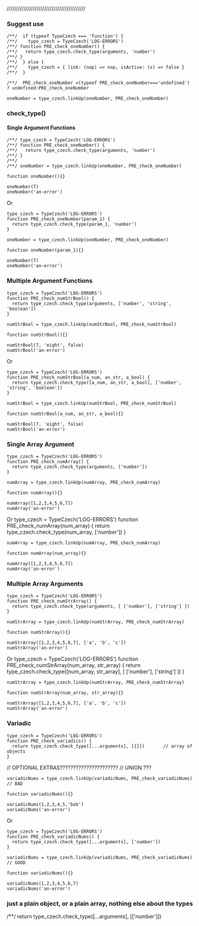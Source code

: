 


//////////////////////////////////////////






### Suggest use
    /**/  if (typeof TypeCzech === 'function') {
    /**/    type_czech = TypeCzech('LOG-ERRORS')
    /**/ function PRE_check_oneNumber() {
    /**/   return type_czech.check_type(arguments, 'number')
    /**/ }
    /**/  } else {
    /**/    type_czech = { link: (nop) => nop, isActive: (x) => false }
    /**/  }

    /**/  PRE_check_oneNumber =(typeof PRE_check_oneNumber==='undefined') ? undefined:PRE_check_oneNumber
    
    oneNumber = type_czech.linkUp(oneNumber, PRE_check_oneNumber)

### check_type()

#### Single Argument Functions
    /**/ type_czech = TypeCzech('LOG-ERRORS')
    /**/ function PRE_check_oneNumber() {
    /**/   return type_czech.check_type(arguments, 'number')
    /**/ }
    /**/ 
    /**/ oneNumber = type_czech.linkUp(oneNumber, PRE_check_oneNumber)

    function oneNumber(){}

    oneNumber(7)
    oneNumber('an-error')

Or

    type_czech = TypeCzech('LOG-ERRORS')
    function PRE_check_oneNumber(param_1) {
      return type_czech.check_type(param_1, 'number')
    }

    oneNumber = type_czech.linkUp(oneNumber, PRE_check_oneNumber)

    function oneNumber(param_1){}

    oneNumber(7)
    oneNumber('an-error')

### Multiple Argument Functions
    type_czech = TypeCzech('LOG-ERRORS')
    function PRE_check_numStrBool() {
      return type_czech.check_type(arguments, ['number', 'string', 'boolean'])
    }

    numStrBool = type_czech.linkUp(numStrBool, PRE_check_numStrBool)

    function numStrBool(){}

    numStrBool(7, 'eight', false)
    numStrBool('an-error')

Or

    type_czech = TypeCzech('LOG-ERRORS')
    function PRE_check_numStrBool(a_num, an_str, a_bool) {
      return type_czech.check_type([a_num, an_str, a_bool], ['number', 'string', 'boolean'])
    }

    numStrBool = type_czech.linkUp(numStrBool, PRE_check_numStrBool)

    function numStrBool(a_num, an_str, a_bool){}

    numStrBool(7, 'eight', false)
    numStrBool('an-error')



### Single Array Argument
    type_czech = TypeCzech('LOG-ERRORS')
    function PRE_check_numArray() {
      return type_czech.check_type(arguments, ['number'])
    }

    numArray = type_czech.linkUp(numArray, PRE_check_numArray)

    function numArray(){}

    numArray([1,2,3,4,5,6,7])
    numArray('an-error')

Or
    type_czech = TypeCzech('LOG-ERRORS')
    function PRE_check_numArray(num_array) {
      return type_czech.check_type(num_array, ['number'])
    }

    numArray = type_czech.linkUp(numArray, PRE_check_numArray)

    function numArray(num_array){}

    numArray([1,2,3,4,5,6,7])
    numArray('an-error')

### Multiple Array Arguments
    type_czech = TypeCzech('LOG-ERRORS')
    function PRE_check_numStrArray() {
      return type_czech.check_type(arguments, [ ['number'], ['string'] ])
    }

    numStrArray = type_czech.linkUp(numStrArray, PRE_check_numStrArray)

    function numStrArray(){}

    numStrArray([1,2,3,4,5,6,7], ['a', 'b', 'c'])
    numStrArray('an-error')

Or
    type_czech = TypeCzech('LOG-ERRORS')
    function PRE_check_numStrArray(num_array, str_array) {
      return type_czech.check_type([num_array, str_array], [ ['number'], ['string'] ])
    }

    numStrArray = type_czech.linkUp(numStrArray, PRE_check_numStrArray)

    function numStrArray(num_array, str_array){}

    numStrArray([1,2,3,4,5,6,7], ['a', 'b', 'c'])
    numStrArray('an-error')



### Variadic 
    type_czech = TypeCzech('LOG-ERRORS')
    function PRE_check_variadics() {
      return type_czech.check_type([...arguments], [{}])       // array of objects
    }

// OPTIONAL EXTRAS??????????????????????
//  UNION ???

    variadicNums = type_czech.linkUp(variadicNums, PRE_check_variadicNums)  // BAD

    function variadicNums(){}

    variadicNums(1,2,3,4,5,'bob')
    variadicNums('an-error')

Or
    
    type_czech = TypeCzech('LOG-ERRORS')
    function PRE_check_variadicNums() {
      return type_czech.check_type([...arguments], ['number'])
    }

    variadicNums = type_czech.linkUp(variadicNums, PRE_check_variadicNums)  // GOOD

    function variadicNums(){}

    variadicNums(1,2,3,4,5,6,7)
    variadicNums('an-error')

### just a plain object, or a plain array, nothing else about the types


/**/    return type_czech.check_type([...arguments], [['number']])




